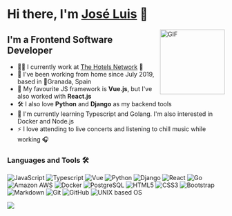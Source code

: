 
<!--
**jlram/jlram** is a ✨ _special_ ✨ repository because its `README.md` (this file) appears on your GitHub profile. -->

# Hi there, I'm [José Luis][website] 👋

<img align="right" alt="GIF" height="150px" src="https://user-images.githubusercontent.com/499550/93624428-53932780-f9ae-11ea-8d16-af949e16a09f.png" />

## I'm a Frontend Software Developer

- 👨‍💻 I currently work at [The Hotels Network](https://thehotelsnetwork.com/en/) 🏨
- 🏡 I've been working from home since July 2019, based in 📍Granada, Spain
- 🚀 My favourite JS framework is **Vue.js**, but I've also worked with **React.js** 
- 🛠️ I also love **Python** and **Django** as my backend tools
- 💪 I'm currently learning Typescript and Golang. I'm also interested in Docker and Node.js
- ⚡ I love attending to live concerts and listening to chill music while working 🎧

### Languages and Tools 🛠 

![JavaScript](https://img.shields.io/badge/-JavaScript-%23F7DF1C?style=flat-square&logo=javascript&logoColor=000000&color=%23F7DF1C)
![Typescript](https://img.shields.io/badge/-Typescript-61DAFB?style=flat-square&logo=typescript&logoColor=ffffff&color=007acc)
![Vue](https://img.shields.io/badge/-Vue-%231572B6?style=flat-square&logo=vue.js&logoColor=white&color=41B883)
![Python](http://img.shields.io/badge/-Python-3776AB?style=flat-square&logo=python&logoColor=ffffff)
![Django](https://img.shields.io/badge/-Django-%231572B6?style=flat-square&logo=django&logoColor=white&color=092e20)
![React](https://img.shields.io/badge/-React-61DAFB?style=flat-square&logo=react&logoColor=ffffff)
![Go](https://img.shields.io/badge/-Go-61DAFB?style=flat-square&logo=go&logoColor=ffffff&color=29BEB0)
![Amazon AWS](https://img.shields.io/badge/-Amazon%20AWS-61DAFB?style=flat-square&logo=amazon-aws&logoColor=ffffff&color=black)
![Docker](https://img.shields.io/badge/-Docker-%230db7ed?style=flat-square&logo=docker&logoColor=ffffff)
![PostgreSQL](https://img.shields.io/badge/-PostgreSQL-61DAFB?style=flat-square&logo=postgresql&logoColor=ffffff&color=0064a5)
![HTML5](https://img.shields.io/badge/-HTML5-%23E44D27?style=flat-square&logo=html5&logoColor=ffffff)
![CSS3](https://img.shields.io/badge/-CSS3-%231572B6?style=flat-square&logo=css3)
![Bootstrap](https://img.shields.io/badge/-Bootstrap-563D7C?style=flat-square&logo=Bootstrap)
![Markdown](https://img.shields.io/badge/-Markdown-000000?style=flat-square&logo=markdown)
![Git](https://img.shields.io/badge/-Git-%23F05032?style=flat-square&logo=git&logoColor=%23ffffff)
![GitHub](https://img.shields.io/badge/-GitHub-181717?style=flat-square&logo=github)
![UNIX based OS](https://img.shields.io/badge/-UNIX%20based%20OS-61DAFB?style=flat-square&logo=gnu-bash&logoColor=ffffff&color=E95420)


<a href=""> <img align="center" src="https://github-readme-stats-sigma-five.vercel.app/api?username=jlram&show_icons=true&hide_border=true?&theme=vue-dark"/> </a>


[website]: https://www.linkedin.com/in/jos%C3%A9-luis-ramos-34975b152/


